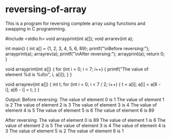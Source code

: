 # reversing-of-array
This is a program for reversing complete array using functions and swapping in C programming.


#include <stdio.h>
void arrayprint(int a[]);
void arrarev(int a);

int main()
{
    int a[] = {1, 2, 3, 4, 5, 6, 89};
    printf("\nBefore reversing:");
    arrayprint(a);
    arrayrev(a);
    printf("\nAfter reversing:");
    arrayprint(a);
    return 0;
}

void arrayprint(int a[])
{
    for (int i = 0; i < 7; i++)
    {
        printf("The value of element %d is %d\n", i, a[i]);
    }
}

void arrayrev(int a[])
{
    int t;
    for (int i = 0; i < 7 / 2; i++)
    {
        t = a[i];
        a[i] = a[6 - i];
        a[6 - i] = t;
    }
}

Output:
Before reversing:
The value of element 0 is 1
The value of element 1 is 2
The value of element 2 is 3
The value of element 3 is 4
The value of element 4 is 5
The value of element 5 is 6
The value of element 6 is 89

After reversing:
The value of element 0 is 89
The value of element 1 is 6
The value of element 2 is 5
The value of element 3 is 4
The value of element 4 is 3
The value of element 5 is 2
The value of element 6 is 1
